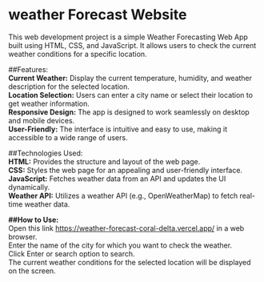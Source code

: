 # weather Forecast Website
This web development project is a simple Weather Forecasting Web App built using HTML, CSS, and JavaScript. It allows users to check the current weather conditions for a specific location.

##Features:       
**Current Weather:** Display the current temperature, humidity, and weather description for the selected location.    
**Location Selection:** Users can enter a city name or select their location to get weather information.       
**Responsive Design:** The app is designed to work seamlessly on desktop and mobile devices.        
**User-Friendly:** The interface is intuitive and easy to use, making it accessible to a wide range of users.

##Technologies Used:    
**HTML:** Provides the structure and layout of the web page.    
**CSS:** Styles the web page for an appealing and user-friendly interface.    
**JavaScript:** Fetches weather data from an API and updates the UI dynamically.     
**Weather API:** Utilizes a weather API (e.g., OpenWeatherMap) to fetch real-time weather data.    

**##How to Use:**    
Open this link https://weather-forecast-coral-delta.vercel.app/ in a web browser.     
Enter the name of the city for which you want to check the weather.    
Click Enter or search option to search.    
The current weather conditions for the selected location will be displayed on the screen.    


